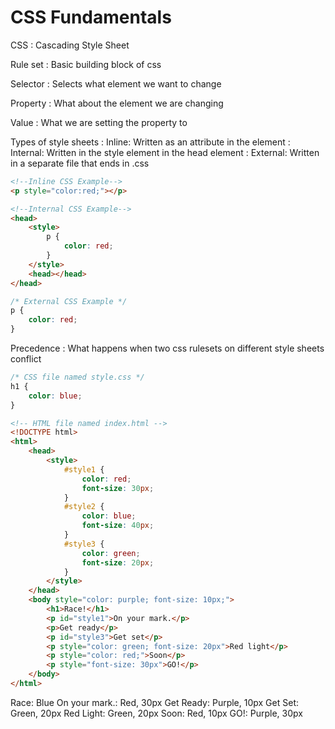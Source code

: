 # CSS Fundamentals

CSS
: Cascading Style Sheet

Rule set
: Basic building block of css

Selector
: Selects what element we want to change

Property
: What about the element we are changing

Value
: What we are setting the property to

Types of style sheets
: Inline: Written as an attribute in the element
: Internal: Written in the style element in the head element
: External: Written in a separate file that ends in .css

```html
<!--Inline CSS Example-->
<p style="color:red;"></p>
```

```html
<!--Internal CSS Example-->
<head>
    <style>
        p {
            color: red;
        }
    </style>
    <head></head>
</head>
```

```css
/* External CSS Example */
p {
    color: red;
}
```

Precedence
: What happens when two css rulesets on different style sheets conflict

```css
/* CSS file named style.css */
h1 {
    color: blue;
}
```

```html
<!-- HTML file named index.html -->
<!DOCTYPE html>
<html>
    <head>
        <style>
            #style1 {
                color: red;
                font-size: 30px;
            }
            #style2 {
                color: blue;
                font-size: 40px;
            }
            #style3 {
                color: green;
                font-size: 20px;
            }
        </style>
    </head>
    <body style="color: purple; font-size: 10px;">
        <h1>Race!</h1>
        <p id="style1">On your mark.</p>
        <p>Get ready</p>
        <p id="style3">Get set</p>
        <p style="color: green; font-size: 20px">Red light</p>
        <p style="color: red;">Soon</p>
        <p style="font-size: 30px">GO!</p>
    </body>
</html>
```

Race: Blue
On your mark.: Red, 30px
Get Ready: Purple, 10px
Get Set: Green, 20px
Red Light: Green, 20px
Soon: Red, 10px
GO!: Purple, 30px
